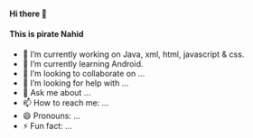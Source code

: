 #### Hi there 👋
#### This is pirate Nahid

- 🔭 I’m currently working on Java, xml, html, javascript & css.
- 🌱 I’m currently learning Android.
- 👯 I’m looking to collaborate on ...
- 🤔 I’m looking for help with ...
- 💬 Ask me about ...
- 📫 How to reach me: ...
- 😄 Pronouns: ...
- ⚡ Fun fact: ...
